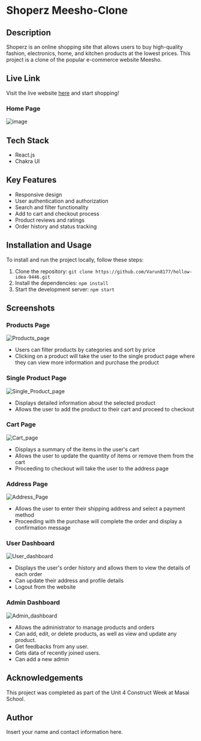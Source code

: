 # Shoperz Meesho-Clone

## Description

Shoperz is an online shopping site that allows users to buy high-quality fashion, electronics, home, and kitchen products at the lowest prices. This project is a clone of the popular e-commerce website Meesho.

## Live Link

Visit the live website [here](https://shoperz-co.netlify.app/) and start shopping!
### Home Page
![image](https://user-images.githubusercontent.com/112754116/230299872-0ad995de-adc0-46ac-aa98-24c129704e0b.png)

## Tech Stack

- React.js
- Chakra UI

## Key Features

- Responsive design
- User authentication and authorization
- Search and filter functionality
- Add to cart and checkout process
- Product reviews and ratings
- Order history and status tracking

## Installation and Usage

To install and run the project locally, follow these steps:

1. Clone the repository: `git clone https://github.com/Varun8177/hollow-idea-9446.git`
2. Install the dependencies: `npm install`
3. Start the development server: `npm start`

## Screenshots

### Products Page
![Products_page](https://user-images.githubusercontent.com/112754116/230301748-b2643677-cc99-4344-a985-d79d6b35dc75.png)

- Users can filter products by categories and sort by price
- Clicking on a product will take the user to the single product page where they can view more information and purchase the product

### Single Product Page
![Single_Product_page](https://user-images.githubusercontent.com/112754116/230302064-c553363d-9aa6-4ab6-ba6f-9d45018c8f47.png)

- Displays detailed information about the selected product
- Allows the user to add the product to their cart and proceed to checkout

### Cart Page
![Cart_page](https://user-images.githubusercontent.com/112754116/230302685-b93e71ec-0504-432f-b969-d03c9d545157.png)

- Displays a summary of the items in the user's cart
- Allows the user to update the quantity of items or remove them from the cart
- Proceeding to checkout will take the user to the address page

### Address Page
![Address_Page](https://user-images.githubusercontent.com/112754116/230302919-55b4a861-8027-4546-8a5a-8c561fbafde0.png)

- Allows the user to enter their shipping address and select a payment method
- Proceeding with the purchase will complete the order and display a confirmation message

### User Dashboard
![User_dashboard](https://user-images.githubusercontent.com/112754116/230303372-2046335a-f88e-45ad-b4d0-5dcaa68cca3a.png)

- Displays the user's order history and allows them to view the details of each order
- Can update their address and profile details
- Logout from the website

### Admin Dashboard
![Admin_dashboard](https://user-images.githubusercontent.com/112754116/230304090-bb696ba4-5e47-4d72-87e8-b0b226580030.png)

- Allows the administrator to manage products and orders
- Can add, edit, or delete products, as well as view and update any product.
- Get feedbacks from any user.
- Gets data of recently joined users.
- Can add a new admin


## Acknowledgements

This project was completed as part of the Unit 4 Construct Week at Masai School.

## Author

Insert your name and contact information here.


